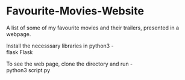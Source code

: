 # Favourite-Movies-Website
A list of some of my favourite movies and their trailers, presented in a webpage.

Install the necesssary libraries in python3 - <br>
flask
Flask

To see the web page, clone the directory and run -<br>
python3 script.py
